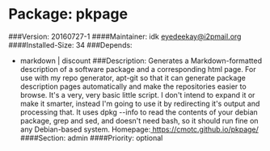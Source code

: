 Package: pkpage 
============= 

###Version: 20160727-1
####Maintainer: idk eyedeekay@i2pmail.org
####Installed-Size: 34
###Depends:
  * markdown | discount
###Description:
 Generates a Markdown-formatted description of a software package
and a corresponding html page. For use with my repo generator, apt-git so that
it can generate package description pages automatically and make the
repositories easier to browse. It's a very, very basic little script. I don't
intend to expand it or make it smarter, instead I'm going to use it by
redirecting it's output and processing that. It uses dpkg --info to read the
contents of your debian package, grep and sed, and doesn't need bash, so it
should run fine on any Debian-based system.
Homepage:[ https://cmotc.github.io/pkpage/ ](https://cmotc.github.io/pkpage/)
####Section: admin
####Priority: optional
